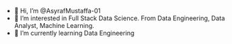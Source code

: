 - 👋 Hi, I’m @AsyrafMustaffa-01
- 👀 I’m interested in Full Stack Data Science. From Data Engineering, Data Analyst, Machine Learning.
- 🌱 I’m currently learning Data Engineering

<!---
AsyrafMustaffa-01/AsyrafMustaffa-01 is a ✨ special ✨ repository because its `README.md` (this file) appears on your GitHub profile.
You can click the Preview link to take a look at your changes.
--->
